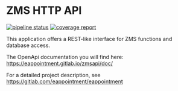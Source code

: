 # ZMS HTTP API

[![pipeline status](https://gitlab.com/eappointment/zmsapi/badges/main/pipeline.svg)](https://gitlab.com/eappointment/zmsapi/-/commits/main)
[![coverage report](https://gitlab.com/eappointment/zmsapi/badges/main/coverage.svg)](https://eappointment.gitlab.io/zmsapi/_tests/coverage/index.html)


This application offers a REST-like interface for ZMS functions and database access.

The OpenApi documentation you will find here: https://eappointment.gitlab.io/zmsapi/doc/

For a detailed project description, see https://gitlab.com/eappointment/eappointment

